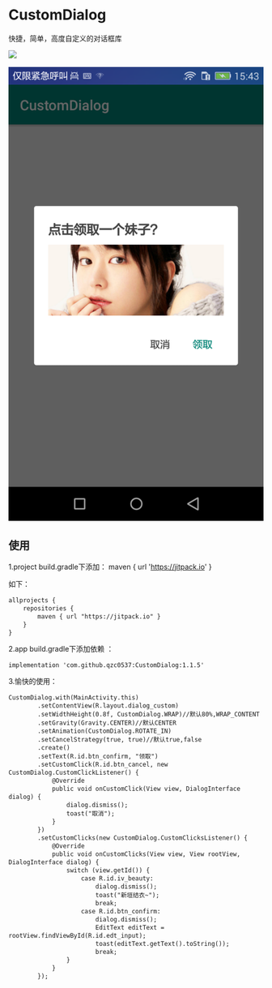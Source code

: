 # CustomDialog
快捷，简单，高度自定义的对话框库

[![](https://jitpack.io/v/qzc0537/CustomDialog.svg)](https://jitpack.io/#qzc0537/CustomDialog)

![新垣结衣](https://github.com/qzc0537/CustomDialog/blob/master/Screenshot_2019-01-02-15-43-27.png)


使用
--
1.project build.gradle下添加：
maven { url 'https://jitpack.io' }

如下：

```
allprojects {
    repositories {
        maven { url "https://jitpack.io" }
    }
}
```

2.app build.gradle下添加依赖 ：

```
implementation 'com.github.qzc0537:CustomDialog:1.1.5'
```

3.愉快的使用：
```
CustomDialog.with(MainActivity.this)
        .setContentView(R.layout.dialog_custom)
        .setWidthHeight(0.8f, CustomDialog.WRAP)//默认80%,WRAP_CONTENT
        .setGravity(Gravity.CENTER)//默认CENTER
        .setAnimation(CustomDialog.ROTATE_IN)
        .setCancelStrategy(true, true)//默认true,false
        .create()
        .setText(R.id.btn_confirm, "领取")
        .setCustomClick(R.id.btn_cancel, new CustomDialog.CustomClickListener() {
            @Override
            public void onCustomClick(View view, DialogInterface dialog) {
                dialog.dismiss();
                toast("取消");
            }
        })
        .setCustomClicks(new CustomDialog.CustomClicksListener() {
            @Override
            public void onCustomClicks(View view, View rootView, DialogInterface dialog) {
                switch (view.getId()) {
                    case R.id.iv_beauty:
                        dialog.dismiss();
                        toast("新垣结衣~");
                        break;
                    case R.id.btn_confirm:
                        dialog.dismiss();
                        EditText editText = rootView.findViewById(R.id.edt_input);
                        toast(editText.getText().toString());
                        break;
                }
            }
        });
